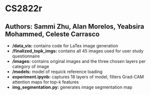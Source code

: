 # CS2822r

## Authors: Sammi Zhu, Alan Morelos, Yeabsira Mohammed, Celeste Carrasco

- **/data_vis:** contains code for LaTex image generation 
- **/finalized_topk_imgs:** contains all 45 images used for user study questionnaire
- **/images:** contains original images and the three chosen layers per category of image
- **/models:** model of requick reference loading
- **experiment.ipynb:** captures 18 layers of model, filters Grad-CAM attention maps for top-k features
- **img_segmentation.py:** generates image segmentation map


